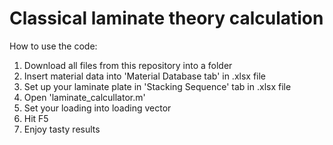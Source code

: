 # Classical laminate theory calculation

How to use the code:
1. Download all files from this repository into a folder
2. Insert material data into 'Material Database tab' in .xlsx file
3. Set up your laminate plate in 'Stacking Sequence' tab in .xlsx file
4. Open 'laminate_calcullator.m' 
5. Set your loading into loading vector
6. Hit F5
7. Enjoy tasty results
